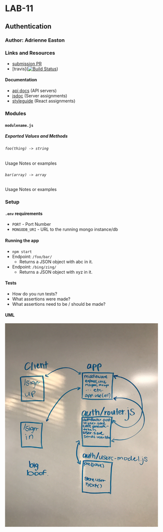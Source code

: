 # LAB-11

## Authentication

### Author: Adrienne Easton

### Links and Resources
* [submission PR](https://github.com/401-advanced-javascript-aeaston/lab-11-authentication/pull/1)
* [travis]([![Build Status](https://travis-ci.com/401-advanced-javascript-aeaston/lab-11-authentication.svg?branch=master)](https://travis-ci.com/401-advanced-javascript-aeaston/lab-11-authentication))

#### Documentation
* [api docs](http://xyz.com) (API servers)
* [jsdoc](http://xyz.com) (Server assignments)
* [styleguide](http://xyz.com) (React assignments)

### Modules
#### `modulename.js`
##### Exported Values and Methods

###### `foo(thing) -> string`
Usage Notes or examples

###### `bar(array) -> array`
Usage Notes or examples

### Setup
#### `.env` requirements
* `PORT` - Port Number
* `MONGODB_URI` - URL to the running mongo instance/db

#### Running the app
* `npm start`
* Endpoint: `/foo/bar/`
  * Returns a JSON object with abc in it.
* Endpoint: `/bing/zing/`
  * Returns a JSON object with xyz in it.
  
#### Tests
* How do you run tests?
* What assertions were made?
* What assertions need to be / should be made?

#### UML
![UML](./assets/authentication.jpg)